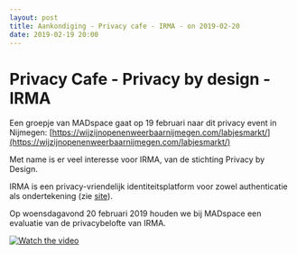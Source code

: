 ```yaml
---
layout: post
title: Aankondiging - Privacy cafe - IRMA - on 2019-02-20
date: 2019-02-19 20:00
---
```


# Privacy Cafe - Privacy by design - IRMA

Een groepje van MADspace gaat op 19 februari naar dit privacy event in Nijmegen:
[https://wijzijnopenenweerbaarnijmegen.com/labjesmarkt/](https://wijzijnopenenweerbaarnijmegen.com/labjesmarkt/)

Met name is er veel interesse voor IRMA, van de stichting Privacy by Design.  

IRMA is een privacy-vriendelijk identiteitsplatform voor zowel authenticatie als ondertekening (zie 
[site](https://privacybydesign.foundation/irma/)).

Op woensdagavond 20 februari 2019 houden we bij MADspace een evaluatie van de privacybelofte van IRMA.

[![Watch the video](https://i.ytimg.com/vi/qEUbyLFk_IU/hqdefault.jpg)](https://www.youtube.com/watch?v=qEUbyLFk_IU)
